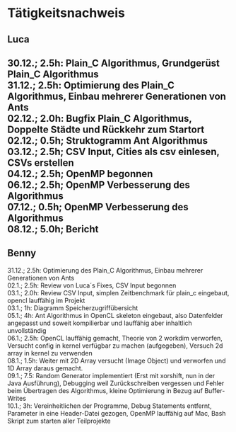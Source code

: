 # Tätigkeitsnachweis

## Luca

30.12.; 2.5h: Plain_C Algorithmus, Grundgerüst Plain_C Algorithmus\
31.12.; 2.5h: Optimierung des Plain_C Algorithmus, Einbau mehrerer Generationen von Ants\
02.12.; 2.0h: Bugfix Plain_C Algorithmus, Doppelte Städte und Rückkehr zum Startort\
02.12.; 0.5h; Struktogramm Ant Algorithmus\
03.12.; 2.5h; CSV Input, Cities als csv einlesen, CSVs erstellen\
04.12.; 2.5h; OpenMP begonnen \
06.12.; 2.5h; OpenMP Verbesserung des Algorithmus\
07.12.; 0.5h; OpenMP Verbesserung des Algorithmus\
08.12.; 5.0h; Bericht
---
## Benny

31.12.; 2.5h: Optimierung des Plain_C Algorithmus, Einbau mehrerer Generationen von Ants  
02.1.; 2.5h: Review von Luca´s Fixes, CSV Input begonnen  
03.1.; 2.0h: Review CSV Input, simplen Zeitbenchmark für plain_c eingebaut, opencl lauffähig im Projekt  
03.1.; 1h: Diagramm Speicherzugriffübersicht  
05.1.; 4h: Ant Algorithmus in OpenCL skeleton eingebaut, also Datenfelder angepasst und soweit kompilierbar und lauffähig aber inhaltlich unvollständig  
06.1.; 2.5h: OpenCL lauffähig gemacht, Theorie von 2 workdim verworfen, Versucht config in kernel verfügbar zu machen (aufgegeben), Versuch 2d array in kernel zu verwenden  
08.1.; 1.5h: Weiter mit 2D Array versucht (Image Object) und verworfen und 1D Array daraus gemacht.  
09.1.; 7.5: Random Generator implementiert (Erst mit xorshift, nun in der Java Ausführung), Debugging weil Zurückschreiben vergessen und Fehler beim Übertragen des Algorithmus, kleine Optimierung in Bezug auf Buffer-Writes  
10.1.; 3h: Vereinheitlichen der Programme, Debug Statements entfernt, Parameter in eine Header-Datei gezogen, OpenMP lauffähig auf Mac, Bash Skript zum starten aller Teilprojekte